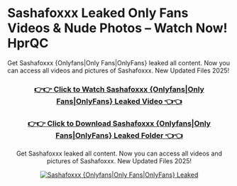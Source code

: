 # Sashafoxxx Leaked Only Fans Videos & Nude Photos – Watch Now! HprQC

Get Sashafoxxx {Onlyfans|Only Fans|OnlyFans} leaked all content. Now you can access all videos and pictures of Sashafoxxx. New Updated Files 2025!  
<div align="center">
  
### [👉👉 Click to Watch Sashafoxxx {Onlyfans|Only Fans|OnlyFans} Leaked Video 👈👈](https://links2leaks.com/sashafoxxx)  
### [👉👉 Click to Download Sashafoxxx {Onlyfans|Only Fans|OnlyFans} Leaked Folder 👈👈](https://links2leaks.com/sashafoxxx)  

Get Sashafoxxx leaked all content. Now you can access all videos and pictures of Sashafoxxx. New Updated Files 2025!  

[![Sashafoxxx {Onlyfans|Only Fans|OnlyFans} Leaked](https://i.ibb.co/93hzkbrt/l2l.gif)](https://links2leaks.com/sashafoxxx)  

</div>
